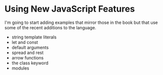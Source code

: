 # Using New JavaScript Features

I'm going to start adding examples that mirror those in the book but that use some of the recent additions to the language.

* string template literals
* let and const
* default arguments
* spread and rest
* arrow functions
* the class keyword
* modules